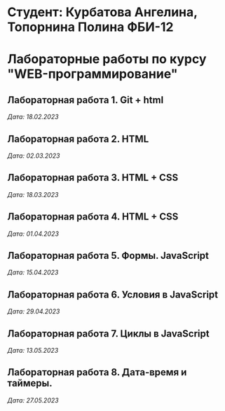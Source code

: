 # Студент: Курбатова Ангелина, Топорнина Полина ФБИ-12

# Лабораторные работы по курсу "WEB-программирование"

## Лабораторная работа 1. Git + html

*Дата: 18.02.2023*

## Лабораторная работа 2. HTML

*Дата: 02.03.2023*

## Лабораторная работа 3. HTML + CSS

*Дата: 18.03.2023*

## Лабораторная работа 4. HTML + CSS

*Дата: 01.04.2023*

## Лабораторная работа 5. Формы. JavaScript

*Дата: 15.04.2023*

## Лабораторная работа 6. Условия в JavaScript

*Дата: 29.04.2023*

## Лабораторная работа 7. Циклы в JavaScript

*Дата: 13.05.2023*

## Лабораторная работа 8. Дата-время и таймеры.

*Дата: 27.05.2023*
